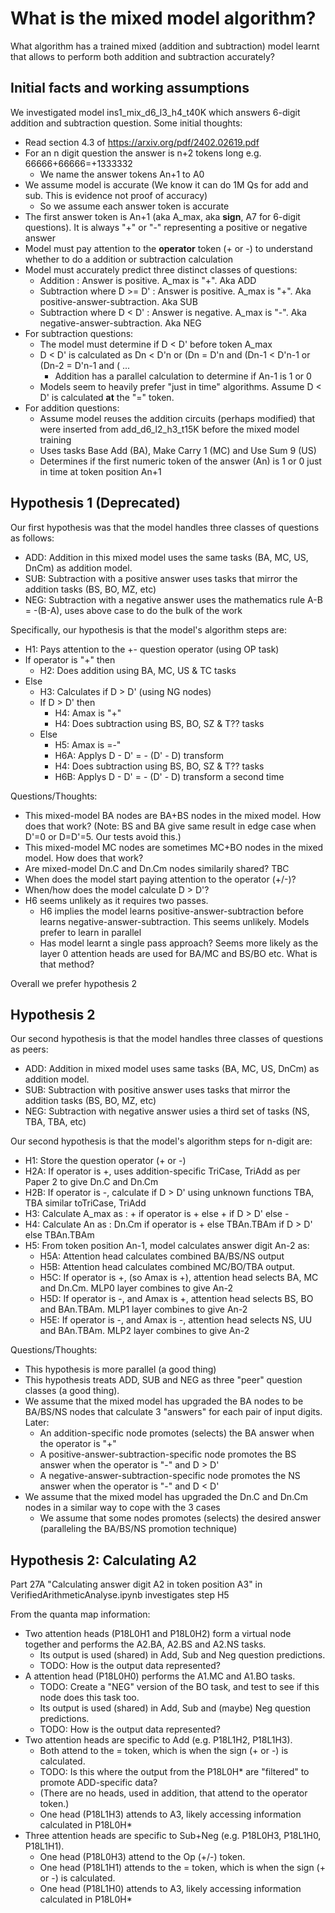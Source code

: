 # What is the mixed model algorithm?
What algorithm has a trained mixed (addition and subtraction) model learnt that allows to perform both addition and subtraction accurately?

## Initial facts and working assumptions
We investigated model ins1_mix_d6_l3_h4_t40K which answers 6-digit addition and subtraction question. Some initial thoughts:
- Read section 4.3 of https://arxiv.org/pdf/2402.02619.pdf
- For an n digit question the answer is n+2 tokens long e.g. 66666+66666=+1333332
  - We name the answer tokens An+1 to A0 
- We assume model is accurate (We know it can do 1M Qs for add and sub. This is evidence not proof of accuracy)
  - So we assume each answer token is accurate    
- The first answer token is An+1 (aka A_max, aka **sign**, A7 for 6-digit questions). It is always "+" or "-" representing a positive or negative answer
- Model must pay attention to the **operator** token (+ or -) to understand whether to do a addition or subtraction calculation
- Model must accurately predict three distinct classes of questions:
  - Addition : Answer is positive. A_max is "+". Aka ADD
  - Subtraction where D >= D' : Answer is positive. A_max is "+". Aka positive-answer-subtraction. Aka SUB 
  - Subtraction where D < D' : Answer is negative. A_max is "-". Aka negative-answer-subtraction. Aka NEG
- For subtraction questions:
  - The model must determine if D < D' before token A_max
  - D < D' is calculated as Dn < D'n or (Dn = D'n and (Dn-1 < D'n-1 or (Dn-2 = D'n-1 and ( ...
    - Addition has a parallel calculation to determine if An-1 is 1 or 0 
  - Models seem to heavily prefer "just in time" algorithms. Assume D < D' is calculated **at** the "=" token.   
- For addition questions:
  - Assume model reuses the addition circuits (perhaps modified) that were inserted from add_d6_l2_h3_t15K before the mixed model training
  - Uses tasks Base Add (BA), Make Carry 1 (MC) and Use Sum 9 (US)
  - Determines if the first numeric token of the answer (An) is 1 or 0 just in time at token position An+1

## Hypothesis 1 (Deprecated)
Our first hypothesis was that the model handles three classes of questions as follows:
- ADD: Addition in this mixed model uses the same tasks (BA, MC, US, DnCm) as addition model.
- SUB: Subtraction with a positive answer uses tasks that mirror the addition tasks (BS, BO, MZ, etc)
- NEG: Subtraction with a negative answer uses the mathematics rule A-B = -(B-A), uses above case to do the bulk of the work 

Specifically, our hypothesis is that the model's algorithm steps are:
- H1: Pays attention to the +- question operator (using OP task)
- If operator is "+" then
  - H2: Does addition using BA, MC, US & TC tasks
- Else
  - H3: Calculates if D > D' (using NG nodes)
  - If D > D' then
    - H4: Amax is "+"
    - H4: Does subtraction using BS, BO, SZ & T?? tasks
  - Else
    - H5: Amax is =-"
    - H6A: Applys D - D' = - (D' - D) transform
    - H4: Does subtraction using BS, BO, SZ & T?? tasks
    - H6B: Applys D - D' = - (D' - D) transform a second time

Questions/Thoughts:
- This mixed-model BA nodes are BA+BS nodes in the mixed model. How does that work? (Note: BS and BA give same result in edge case when D'=0 or D=D'=5. Our tests avoid this.)
- This mixed-model MC nodes are sometimes MC+BO nodes in the mixed model. How does that work?
- Are mixed-model Dn.C and Dn.Cm nodes similarily shared? TBC
- When does the model start paying attention to the operator (+/-)?
- When/how does the model calculate D > D'?
- H6 seems unlikely as it requires two passes.
  - H6 implies the model learns positive-answer-subtraction before learns negative-answer-subtraction. This seems unlikely. Models prefer to learn in parallel
  - Has model learnt a single pass approach? Seems more likely as the layer 0 attention heads are used for BA/MC and BS/BO etc. What is that method?

Overall we prefer hypothesis 2    

## Hypothesis 2
Our second hypothesis is that the model handles three classes of questions as peers:
- ADD: Addition in mixed model uses same tasks (BA, MC, US, DnCm) as addition model.
- SUB: Subtraction with positive answer uses tasks that mirror the addition tasks (BS, BO, MZ, etc)
- NEG: Subtraction with negative answer usies a third set of tasks (NS, TBA, TBA, etc)

Our second hypothesis is that the model's algorithm steps for n-digit are:
- H1: Store the question operator (+ or -)
- H2A: If operator is +, uses addition-specific TriCase, TriAdd as per Paper 2 to give Dn.C and Dn.Cm
- H2B: If operator is -, calculate if D > D' using unknown functions TBA, TBA similar toTriCase, TriAdd
- H3: Calculate A_max as : + if operator is + else + if D > D' else -
- H4: Calculate An as : Dn.Cm if operator is + else TBAn.TBAm if D > D' else TBAn.TBAm
- H5: From token position An-1, model calculates answer digit An-2 as:
  - H5A: Attention head calculates combined BA/BS/NS output
  - H5B: Attention head calculates combined MC/BO/TBA output.
  - H5C: If operator is +, (so Amax is +), attention head selects BA, MC and Dn.Cm. MLP0 layer combines to give An-2 
  - H5D: If operator is -, and Amax is +, attention head selects BS, BO and BAn.TBAm. MLP1 layer combines to give An-2
  - H5E: If operator is -, and Amax is -, attention head selects NS, UU and BAn.TBAm. MLP2 layer combines to give An-2
   
Questions/Thoughts:
- This hypothesis is more parallel (a good thing)
- This hypothesis treats ADD, SUB and NEG as three "peer" question classes (a good thing).
- We assume that the mixed model has upgraded the BA nodes to be BA/BS/NS nodes that calculate 3 "answers" for each pair of input digits. Later:
  - An addition-specific node promotes (selects) the BA answer when the operator is "+"
  - A positive-answer-subtraction-specific node promotes the BS answer when the operator is "-" and D > D'
  - A negative-answer-subtraction-specific node promotes the NS answer when the operator is "-" and D < D'
- We assume that the mixed model has upgraded the Dn.C and Dn.Cm nodes in a similar way to cope with the 3 cases
  - We assume that some nodes promotes (selects) the desired answer (paralleling the BA/BS/NS promotion technique)

## Hypothesis 2: Calculating A2
Part 27A "Calculating answer digit A2 in token position A3" in VerifiedArithmeticAnalyse.ipynb investigates step H5

From the quanta map information:
- Two attention heads (P18L0H1 and P18L0H2) form a virtual node together and performs the A2.BA, A2.BS and A2.NS tasks.
  - Its output is used (shared) in Add, Sub and Neg question predictions.
  - TODO: How is the output data represented?   
- A attention head (P18L0H0) performs the A1.MC and A1.BO tasks.
  - TODO: Create a "NEG" version of the BO task, and test to see if this node does this task too. 
  - Its output is used (shared) in Add, Sub and (maybe) Neg question predictions.
  - TODO: How is the output data represented?   
- Two attention heads are specific to Add (e.g. P18L1H2, P18L1H3).
  - Both attend to the = token, which is when the sign (+ or -) is calculated.
  - TODO: Is this where the output from the P18L0H* are "filtered" to promote ADD-specific data?
  - (There are no heads, used in addition, that attend to the operator token.)
  - One head (P18L1H3) attends to A3, likely accessing information calculated in P18L0H*
- Three attention heads are specific to Sub+Neg (e.g. P18L0H3, P18L1H0, P18L1H1).
  - One head (P18L0H3) attend to the Op (+/-) token.
  - One head (P18L1H1) attends to the = token, which is when the sign (+ or -) is calculated.
  - One head (P18L1H0) attends to A3, likely accessing information calculated in P18L0H*



